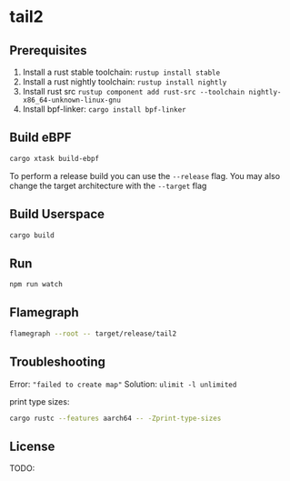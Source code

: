 # tail2

## Prerequisites

1. Install a rust stable toolchain: `rustup install stable`
1. Install a rust nightly toolchain: `rustup install nightly`
1. Install rust src `rustup component add rust-src --toolchain nightly-x86_64-unknown-linux-gnu`
1. Install bpf-linker: `cargo install bpf-linker`

## Build eBPF

```bash
cargo xtask build-ebpf
```

To perform a release build you can use the `--release` flag.
You may also change the target architecture with the `--target` flag

## Build Userspace

```bash
cargo build
```

## Run

```bash
npm run watch
```

## Flamegraph

```bash
flamegraph --root -- target/release/tail2
```

## Troubleshooting

Error: `"failed to create map"`
Solution: ```ulimit -l unlimited```

print type sizes:
```bash
cargo rustc --features aarch64 -- -Zprint-type-sizes
```

## License

TODO: